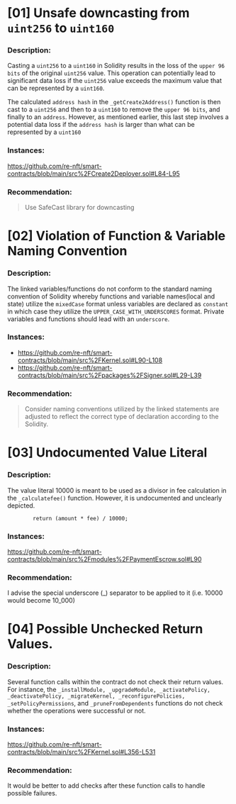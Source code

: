 # [01] Unsafe downcasting from `uint256` to `uint160`

### Description:
Casting a `uint256` to a `uint160` in Solidity results in the loss of the `upper 96 bits` of the original `uint256` value. This operation can potentially lead to significant data loss if the `uint256` value exceeds the maximum value that can be represented by a `uint160`.

The calculated `address hash` in the `_getCreate2Address()` function is then cast to a `uint256` and then to a `uint160` to remove the `upper 96 bits`, and finally to an `address`.
However, as mentioned earlier, this last step involves a potential data loss if the `address hash` is larger than what can be represented by a `uint160`

### Instances:
https://github.com/re-nft/smart-contracts/blob/main/src%2FCreate2Deployer.sol#L84-L95

### Recommendation:
> Use SafeCast library for downcasting

# [02] Violation of Function & Variable Naming Convention

### Description:
The linked variables/functions do not conform to the standard naming convention of Solidity whereby functions and variable names(local and state) utilize the `mixedCase` format unless variables are declared as `constant` in which case they utilize the `UPPER_CASE_WITH_UNDERSCORES` format. Private variables and functions should lead with an `underscore`.

### Instances:
- https://github.com/re-nft/smart-contracts/blob/main/src%2FKernel.sol#L90-L108
- https://github.com/re-nft/smart-contracts/blob/main/src%2Fpackages%2FSigner.sol#L29-L39

### Recommendation:
> Consider naming conventions utilized by the linked statements are adjusted to reflect the correct type of declaration according to the Solidity.

# [03] Undocumented Value Literal

### Description:
The value literal 10000 is meant to be used as a divisor in fee calculation in the `_calculatefee()` function. However, it is undocumented and unclearly depicted.

```Solidity
        return (amount * fee) / 10000;
```
### Instances:
https://github.com/re-nft/smart-contracts/blob/main/src%2Fmodules%2FPaymentEscrow.sol#L90

### Recommendation:
I advise the special underscore (_) separator to be applied to it (i.e. 10000 would become 10_000) 

# [04] Possible Unchecked Return Values.

### Description:
Several function calls within the contract do not check their return values. For instance, the `_installModule, _upgradeModule, _activatePolicy, _deactivatePolicy, _migrateKernel, _reconfigurePolicies, _setPolicyPermissions`, and `_pruneFromDependents` functions do not check whether the operations were successful or not. 

### Instances:
https://github.com/re-nft/smart-contracts/blob/main/src%2FKernel.sol#L356-L531

### Recommendation:
It would be better to add checks after these function calls to handle possible failures.

